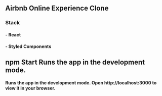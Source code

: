 ## Airbnb Online Experience Clone

### Stack 
#### - React  
#### - Styled Components  
## npm Start Runs the app in the development mode. 
####  Runs the app in the development mode. Open http://localhost:3000 to view it in your browser.


